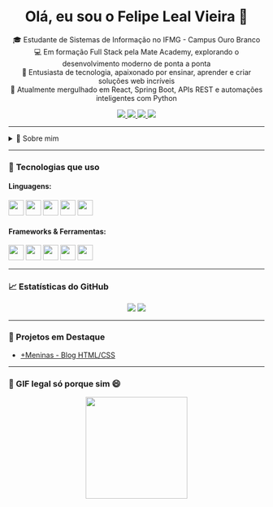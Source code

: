 <!-- Título centralizado -->
<div align="center">
  <h1>Olá, eu sou o Felipe Leal Vieira 👋</h1>
</div>

<!-- Apresentação -->
<p align="center">
  🎓 Estudante de Sistemas de Informação no IFMG - Campus Ouro Branco <br>
  💻 Em formação Full Stack pela Mate Academy, explorando o desenvolvimento moderno de ponta a ponta <br>
  🚀 Entusiasta de tecnologia, apaixonado por ensinar, aprender e criar soluções web incríveis <br>
  🧠 Atualmente mergulhado em React, Spring Boot, APIs REST e automações inteligentes com Python <br>
</p>


<!-- Contatos -->
<div align="center">
  <a href="https://www.linkedin.com/in/felipe-leal-vieira-93095033b/" target="_blank">
    <img src="https://img.shields.io/badge/LinkedIn-0077B5?style=for-the-badge&logo=linkedin&logoColor=white"/>
  </a>
  <a href="mailto:felipelvieira2011@gmail.com" target="_blank">
    <img src="https://img.shields.io/badge/Gmail-D14836?style=for-the-badge&logo=gmail&logoColor=white"/>
  </a>
  <a href="https://www.instagram.com/felipeleal00/" target="_blank">
    <img src="https://img.shields.io/badge/Instagram-E4405F?style=for-the-badge&logo=instagram&logoColor=white"/>
  </a>
  <a href="https://wa.me/5531982234452" target="_blank">
    <img src="https://img.shields.io/badge/WhatsApp-25D366?style=for-the-badge&logo=whatsapp&logoColor=white"/>
  </a>
</div>



---

<details>
  <summary>📖 Sobre mim</summary>
  
  - 💻 Desenvolvo projetos com Node.js, React, Java, Spring Boot e bancos de dados MySQL/PostgreSQL.
  - 🧪 Curioso por APIs, automações e soluções inteligentes.
  - 🎯 Participante ativo em projetos de extensão, desafios técnicos e maratonas de programação.
  - 📚 Gosto de ensinar, aprender e compartilhar conhecimento.
</details>

---

### 🧰 **Tecnologias que uso**
#### Linguagens:
<p>
  <img src="https://cdn.jsdelivr.net/gh/devicons/devicon/icons/javascript/javascript-original.svg" height="30"/>
  <img src="https://cdn.jsdelivr.net/gh/devicons/devicon/icons/java/java-original.svg" height="30"/>
  <img src="https://cdn.jsdelivr.net/gh/devicons/devicon/icons/python/python-original.svg" height="30"/>
  <img src="https://cdn.jsdelivr.net/gh/devicons/devicon/icons/html5/html5-original.svg" height="30"/>
  <img src="https://cdn.jsdelivr.net/gh/devicons/devicon/icons/css3/css3-original.svg" height="30"/>
</p>

#### Frameworks & Ferramentas:
<p>
  <img src="https://cdn.jsdelivr.net/gh/devicons/devicon/icons/react/react-original.svg" height="30"/>
  <img src="https://cdn.jsdelivr.net/gh/devicons/devicon/icons/spring/spring-original.svg" height="30"/>
  <img src="https://cdn.jsdelivr.net/gh/devicons/devicon/icons/nodejs/nodejs-original.svg" height="30"/>
  <img src="https://cdn.jsdelivr.net/gh/devicons/devicon/icons/mysql/mysql-original.svg" height="30"/>
  <img src="https://cdn.jsdelivr.net/gh/devicons/devicon/icons/postgresql/postgresql-original.svg" height="30"/>
</p>

---

### 📈 Estatísticas do GitHub
<p align="center">
  <img src="https://github-readme-stats.vercel.app/api?username=FelipeLeal2021&show_icons=true&theme=tokyonight" />
  <img src="https://github-readme-stats.vercel.app/api/top-langs/?username=FelipeLeal2021&layout=compact&theme=tokyonight" />
</p>

---

### 🚀 Projetos em Destaque
- [+Meninas - Blog HTML/CSS](https://github.com/FelipeLeal2021/mais-meninas)

---

### 🎥 GIF legal só porque sim 😄
<p align="center">
  <img src="https://media.giphy.com/media/qgQUggAC3Pfv687qPC/giphy.gif" height="200"/>
</p>
